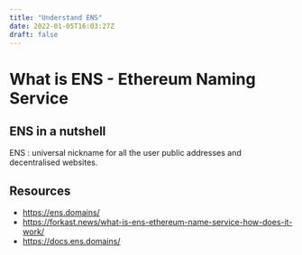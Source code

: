 ```yaml
---
title: "Understand ENS"
date: 2022-01-05T16:03:27Z
draft: false
---
```

# What is ENS - Ethereum Naming Service <!--more-->
## ENS in a nutshell
ENS : universal nickname for all the user public addresses and decentralised websites.

## Resources
- https://ens.domains/
- https://forkast.news/what-is-ens-ethereum-name-service-how-does-it-work/
- https://docs.ens.domains/